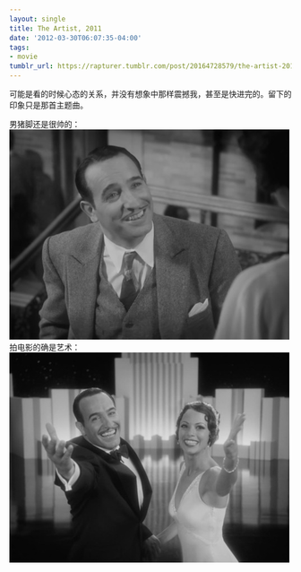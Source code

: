 ```yaml
---
layout: single
title: The Artist, 2011
date: '2012-03-30T06:07:35-04:00'
tags:
- movie
tumblr_url: https://rapturer.tumblr.com/post/20164728579/the-artist-2011
---
```

可能是看的时候心态的关系，并没有想象中那样震撼我，甚至是快进完的。留下的印象只是那首主题曲。

男猪脚还是很帅的： ![](/assets/img/tumblr_m1p03iupbl1r0cnr9.jpg)拍电影的确是艺术： ![](/assets/img/tumblr_m1p044bsjc1r0cnr9.jpg)

